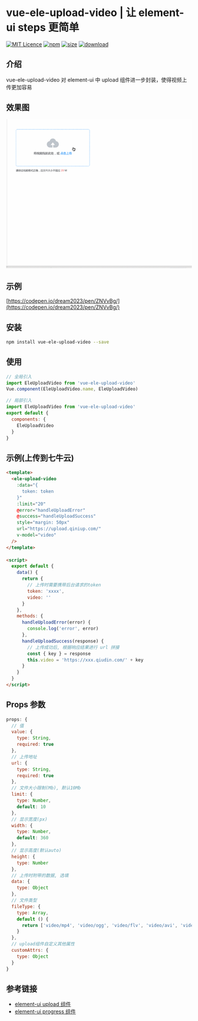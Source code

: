 # vue-ele-upload-video | 让 element-ui steps 更简单

[![MIT Licence](https://badges.frapsoft.com/os/mit/mit.svg)](https://opensource.org/licenses/mit-license.php)
[![npm](https://img.shields.io/npm/v/vue-ele-upload-video.svg)](https://www.npmjs.com/package/vue-ele-upload-video)
[![size](https://img.shields.io/bundlephobia/minzip/vue-ele-upload-video.svg)](https://www.npmjs.com/package/vue-ele-upload-video)
[![download](https://img.shields.io/npm/dw/vue-ele-upload-video.svg)](https://npmcharts.com/compare/vue-ele-upload-video?minimal=true)

## 介绍

vue-ele-upload-video 对 element-ui 中 upload 组件进一步封装，使得视频上传更加容易

## 效果图

![效果图](./public/example.gif)

## 示例

[https://codepen.io/dream2023/pen/ZNVvBg/](https://codepen.io/dream2023/pen/ZNVvBg/)

## 安装

```bash
npm install vue-ele-upload-video --save
```

## 使用

```js
// 全局引入
import EleUploadVideo from 'vue-ele-upload-video'
Vue.component(EleUploadVideo.name, EleUploadVideo)
```

```js
// 局部引入
import EleUploadVideo from 'vue-ele-upload-video'
export default {
  components: {
    EleUploadVideo
  }
}
```

## 示例(上传到七牛云)

```html
<template>
  <ele-upload-video
    :data="{
      token: token
    }"
    :limit="20"
    @error="handleUploadError"
    @success="handleUploadSuccess"
    style="margin: 50px"
    url="https://upload.qiniup.com/"
    v-model="video"
  />
</template>

<script>
  export default {
    data() {
      return {
        // 上传时需要携带后台请求的token
        token: 'xxxx',
        video: ''
      }
    },
    methods: {
      handleUploadError(error) {
        console.log('error', error)
      },
      handleUploadSuccess(response) {
        // 上传成功后, 根据响应结果进行 url 拼接
        const { key } = response
        this.video = 'https://xxx.qiudin.com/' + key
      }
    }
  }
</script>
```

## Props 参数

```js
props: {
  // 值
  value: {
    type: String,
    required: true
  },
  // 上传地址
  url: {
    type: String,
    required: true
  },
  // 文件大小限制(Mb), 默认10Mb
  limit: {
    type: Number,
    default: 10
  },
  // 显示宽度(px)
  width: {
    type: Number,
    default: 360
  },
  // 显示高度(默认auto)
  height: {
    type: Number
  },
  // 上传时附带的数据, 选填
  data: {
    type: Object
  },
  // 文件类型
  fileType: {
    type: Array,
    default () {
      return ['video/mp4', 'video/ogg', 'video/flv', 'video/avi', 'video/wmv', 'video/rmvb']
    }
  },
  // upload组件自定义其他属性
  customAttrs: {
    type: Object
  }
}
```

## 参考链接

- [element-ui upload 组件](https://element.eleme.cn/#/zh-CN/component/upload)
- [element-ui progress 组件](https://element.eleme.cn/#/zh-CN/component/progress)
